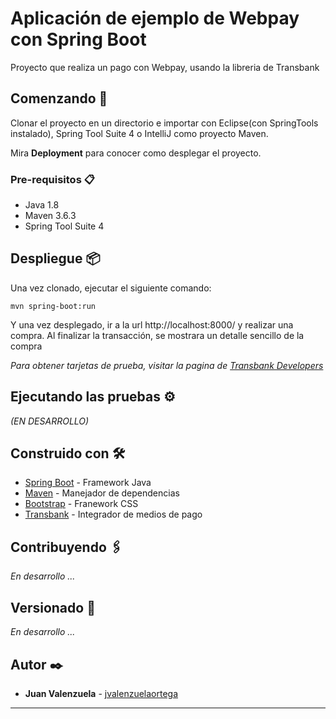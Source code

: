 # Aplicación de ejemplo de Webpay con Spring Boot

Proyecto que realiza un pago con Webpay, usando la libreria de Transbank

## Comenzando 🚀

Clonar el proyecto en un directorio e importar con Eclipse(con SpringTools instalado), Spring Tool Suite 4 o IntelliJ como proyecto Maven.

Mira **Deployment** para conocer como desplegar el proyecto.


### Pre-requisitos 📋

* Java 1.8
* Maven 3.6.3
* Spring Tool Suite 4

## Despliegue 📦

Una vez clonado, ejecutar el siguiente comando:

```
mvn spring-boot:run
```

Y una vez desplegado, ir a la url http://localhost:8000/ y realizar una compra.
Al finalizar la transacción, se mostrara un detalle sencillo de la compra

_Para obtener tarjetas de prueba, visitar la pagina de  [Transbank Developers](https://www.transbankdevelopers.cl/)_


## Ejecutando las pruebas ⚙️

_(EN DESARROLLO)_

## Construido con 🛠️

* [Spring Boot](https://spring.io/projects/spring-boot) - Framework Java
* [Maven](https://maven.apache.org/) - Manejador de dependencias
* [Bootstrap](https://getbootstrap.com/) - Franework CSS
* [Transbank](https://www.transbankdevelopers.cl/) - Integrador de medios de pago

## Contribuyendo 🖇️

_En desarrollo ..._


## Versionado 📌

_En desarrollo ..._

## Autor ✒️

* **Juan Valenzuela** - [jvalenzuelaortega](https://github.com/jvalenzuelaortega) 

---

